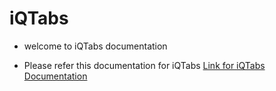 # iQTabs

- welcome to iQTabs documentation 


- Please refer this documentation for iQTabs
[Link for iQTabs Documentation](https://publuu.com/flip-book/489487/1099189)